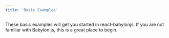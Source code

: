 ```yaml
---
title: 'Basic Examples'
---
```


These basic examples will get you started in react-babylonjs. If you are not familiar with Babylon.js, this is a great place to begin.
